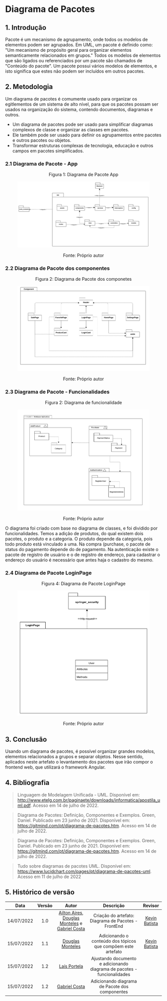 # Diagrama de Pacotes

## 1. Introdução
Pacote é um mecanismo de agrupamento, onde todos os modelos de elementos podem ser
agrupados. Em UML, um pacote é definido como: "Um mecanismo de propósito geral para organizar elementos semanticamente relacionados em grupos." Todos os modelos de elementos que são ligados ou referenciados por um pacote são chamados de "Conteúdo do pacote". Um pacote possui vários modelos de elementos, e isto significa que estes não podem ser incluídos em outros pacotes.

## 2. Metodologia
Um diagrama de pacotes é comumente usado para organizar os egitlementos de um sistema de alto nível, para que os pacotes possam ser usados ​​na organização do sistema, contendo documentos, diagramas e outros.

- Um diagrama de pacotes pode ser usado para simplificar diagramas complexos de classe e organizar as classes em pacotes.
- Ele também pode ser usado para definir os agrupamentos entre pacotes e outros pacotes ou objetos.
- Transformar estruturas complexas de tecnologia, educação e outros campos em pacotes simplificados.

### 2.1 Diagrama de Pacote - App

<figure>
  <figcaption style="text-align: center !important">
    Figura 1: Diagrama de Pacote App
  </figcaption>

  ![Diagrama de Pacote App](../img/Diagramas/diagrama_pacotes_app.png)

  <figcaption style="text-align: center !important">
    Fonte: Próprio autor
  </figcaption>
</figure>


### 2.2 Diagrama de Pacote dos componentes

<figure>
  <figcaption style="text-align: center !important">
    Figura 2: Diagrama de Pacote dos componetes
  </figcaption>

  ![Diagrama de Pacote dos Componentes](../img/Diagramas/Diagrama_de_pacote_componentes.png)

  <figcaption style="text-align: center !important">
    Fonte: Próprio autor
  </figcaption>
</figure>

### 2.3 Diagrama de Pacote - Funcionalidades

<figure>
  <figcaption style="text-align: center !important">
    Figura 2: Diagrama de funcionalidade
  </figcaption>

  ![Diagrama X](../img/Diagramas/diagrama-pacote-funcoes.png)

  <figcaption style="text-align: center !important">
    Fonte: Próprio autor
  </figcaption>
</figure>

O diagrama foi criado com base no diagrama de classes, e foi dividido por funcionalidades. Temos a adição de produtos, do qual existem dois pacotes, o produto e a categoria. O produto depende da categoria, pois todo produto está vinculado a uma. Na compra (purchase, o pacote de status do pagamento depende do de pagamento. Na autenticação existe o pacote de registro de usuário e o de registro de endereço, para cadastrar o endereço do usuário é necessário que antes haja o cadastro do mesmo.

### 2.4 Diagrama de Pacote LoginPage

<figure>
  <figcaption style="text-align: center !important">
    Figura 4: Diagrama de Pacote LoginPage
  </figcaption>

  ![Diagrama X](../img/Diagramas/diagrama_pacotes_login_page.png)

  <figcaption style="text-align: center !important">
    Fonte: Próprio autor
  </figcaption>
</figure>

## 3. Conclusão
Usando um diagrama de pacotes, é possível organizar grandes modelos, elementos relacionados a grupos e separar objetos. Nesse sentido, aplicados neste artefato o levantamento dos pacotes que irão compor o frontend web, que utilizará o framework Angular. 

## 4. Bibliografia

> Linguagem de Modelagem Unificada - UML. Disponível em: <http://www.etelg.com.br/paginaete/downloads/informatica/apostila_uml.pdf>. Acesso em 14 de julho de 2022.

> Diagrama de Pacotes: Definição, Componentes e Exemplos. Green, Daniel. Publicado em 23 junho de 2021. Disponível em: <https://gitmind.com/pt/diagrama-de-pacotes.htm>. Acesso em 14 de julho de 2022.

> Diagrama de Pacotes: Definição, Componentes e Exemplos. Green, Daniel. Publicado em 23 junho de 2021. Disponível em: <https://gitmind.com/pt/diagrama-de-pacotes.htm>. Acesso em 14 de julho de 2022.

>Tudo sobre diagramas de pacotes UML. Disponível em: <https://www.lucidchart.com/pages/pt/diagrama-de-pacotes-uml>. Acesso em 11 de julho de 2022

## 5. Histórico de versão
| Data | Versão | Autor | Descrição | Revisor |
| :-: | :-: | :-: | :-: | :-: |
| 14/07/2022 | 1.0 | [Ailton Aires](https://github.com/ailtonaires), [Douglas Monteles](https://github.com/DouglasMonteles) e [Gabriel Costa](https://github.com/GabrielCostaDeOliveira) | Criação do artefato: Diagrama de Pacotes - FrontEnd | [Kevin Batista](https://github.com/k3vin-batista) |
| 15/07/2022 | 1.1 | [Douglas Monteles](https://github.com/DouglasMonteles) | Adicionando o conteúdo dos tópicos que compõem este artefato  | [Kevin Batista](https://github.com/k3vin-batista) |
|15/07/2022|1.2| [Laís Portela](https://github.com/laispa)|Ajustando documento e adicionando diagrama de pacotes - funcionalidades| 
| 15/07/2022 | 1.2 | [Gabriel Costa](https://github.com/GabrielCostaDeOliveira) | Adicionando diagrama de Pacote dos componentes  | |
